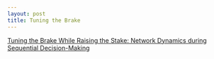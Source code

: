 ```yaml
---
layout: post
title: Tuning the Brake 
---
```


[Tuning the Brake While Raising the Stake: Network Dynamics during Sequential Decision-Making](http://www.jneurosci.org/content/36/19/5417.long)